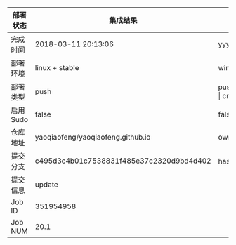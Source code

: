 部署状态 | 集成结果 | 参考值
---|---|---
完成时间 | 2018-03-11 20:13:06 | yyyy-mm-dd hh:mm:ss
部署环境 | linux + stable | window \| linux + stable
部署类型 | push | push \| pull_request \| api \| cron
启用Sudo | false | false \| true
仓库地址 | yaoqiaofeng/yaoqiaofeng.github.io | owner_name/repo_name
提交分支 | c495d3c4b01c7538831f485e37c2320d9bd4d402 | hash 16位
提交信息 | update |
Job ID   | 351954958 | 
Job NUM  | 20.1 | 
